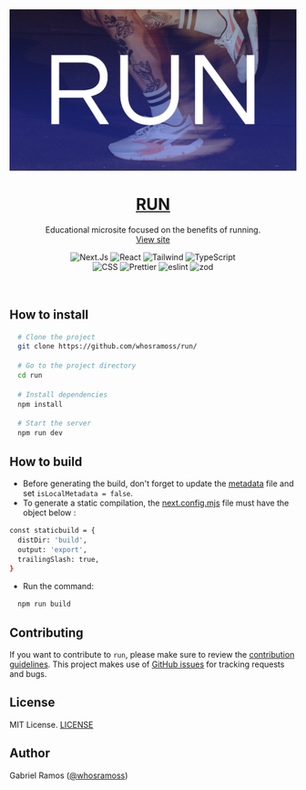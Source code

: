<a href="https://github.com/whosramoss/run">
  <img alt="run" src="./public/thumbnail.png" />
  <h1 align="center">RUN</h1>
</a>

<p align="center">
  Educational microsite focused on the benefits of running.
  <br/>
  <a  href="https://run.whosramoss.com/">View site</a>
</p>


<div align="center">
  <img src="https://img.shields.io/badge/next.js-242424?style=for-the-badge&logo=nextdotjs" alt="Next.Js">
  <img src="https://img.shields.io/badge/React-563D7C?style=for-the-badge&logo=React&logoColor=fff" alt="React">
  <img src="https://img.shields.io/badge/Tailwind-FEFEFE?style=for-the-badge&logo=tailwindcss" alt="Tailwind">
  <img src="https://img.shields.io/badge/Typescript-007acc?style=for-the-badge&logo=typescript&logoColor=fff" alt="TypeScript">
  <br/>
  <img src="https://img.shields.io/badge/CSS-239120?&style=for-the-badge&logo=css3&logoColor=white" alt="CSS">
  <img src="https://img.shields.io/badge/Prettier-242424?style=for-the-badge&logo=prettier" alt="Prettier">
  <img src="https://img.shields.io/badge/eslint-0170FE?style=for-the-badge&logo=eslint" alt="eslint">
  <img src="https://img.shields.io/badge/zod-242424?style=for-the-badge&logo=zod" alt="zod">
</div>
<br/>

<br/>



## How to install 

```bash
  # Clone the project
  git clone https://github.com/whosramoss/run/

  # Go to the project directory
  cd run

  # Install dependencies
  npm install

  # Start the server 
  npm run dev
```

## How to build
- Before generating the build, don't forget to update the [metadata](./src/shared/meta.ts) file and set ```isLocalMetadata = false```.
- To generate a static compilation, the [next.config.mjs](./next.config.mjs) file must have the object below :
```bash
const staticbuild = {
  distDir: 'build',
  output: 'export',
  trailingSlash: true,
}
```
- Run the command:
```bash
  npm run build
```


## Contributing 
If you want to contribute to `run`, please make sure to review the [contribution guidelines](https://github.com/whosramoss/run/blob/master/CONTRIBUTING.md). This project makes use of [GitHub issues](https://github.com/whosramoss/run/issues) for
tracking requests and bugs.

## License 

MIT License. [LICENSE](./LICENSE)

## Author 

Gabriel Ramos ([@whosramoss](https://github.com/whosramoss))

